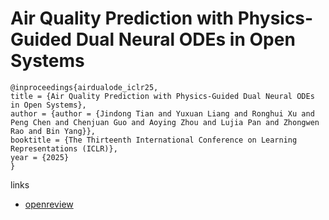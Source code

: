# Air Quality Prediction with Physics-Guided Dual Neural ODEs in Open Systems

```
@inproceedings{airdualode_iclr25,
title = {Air Quality Prediction with Physics-Guided Dual Neural ODEs in Open Systems},
author = {author = {Jindong Tian and Yuxuan Liang and Ronghui Xu and Peng Chen and Chenjuan Guo and Aoying Zhou and Lujia Pan and Zhongwen Rao and Bin Yang}},
booktitle = {The Thirteenth International Conference on Learning Representations (ICLR)},
year = {2025}
}
```

links
- [openreview](https://openreview.net/forum?id=kOJf7Dklyv)
